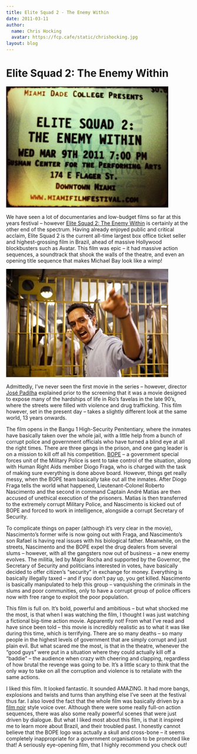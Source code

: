 ```yaml
---
title: Elite Squad 2 - The Enemy Within
date: 2011-03-11
author:
  name: Chris Hocking
  avatar: https://fcp.cafe/static/chrishocking.jpg
layout: blog
---
```

# Elite Squad 2: The Enemy Within

![](/static/blog/2011-03-elitesquad2_ticket-441x329.jpg "elitesquad2_ticket")

We have seen a lot of documentaries and low-budget films so far at this years festival – however [Elite Squad 2: The Enemy Within](http://www.imdb.com/title/tt1555149/ "IMDB") is certainly at the other end of the spectrum. Having already enjoyed public and critical acclaim, Elite Squad 2 is the current all-time largest box office ticket seller and highest-grossing film in Brazil, ahead of massive Hollywood blockbusters such as Avatar. This film was epic – it had massive action sequences, a soundtrack that shook the walls of the theatre, and even an opening title sequence that makes Michael Bay look like a wimp!

![](/static/blog/2011-03-elitesquad2_frame-441x294.jpg "elitesquad2_frame")

Admittedly, I’ve never seen the first movie in the series – however, director [José Padilha](http://www.imdb.com/name/nm0655683/) explained prior to the screening that it was a movie designed to expose many of the hardships of life in Rio’s favelas in the late 90’s, where the streets were filled with violence and drug trafficking. This film however, set in the present day – takes a slightly different look at the same world, 13 years onwards.

The film opens in the Bangu 1 High-Security Penitentiary, where the inmates have basically taken over the whole jail, with a little help from a bunch of corrupt police and government officials who have turned a blind eye at all the right times. There are three gangs in the prison, and one gang leader is on a mission to kill off all his competition. [BOPE](http://en.wikipedia.org/wiki/Bope "Wikipedia") – a government special forces unit of the Military Police is sent to take control of the situation, along with Human Right Aids member Diogo Fraga, who is charged with the task of making sure everything is done above board. However, things get really messy, when the BOPE team basically take out all the inmates. After Diogo Fraga tells the world what happened, Lieutenant-Colonel Roberto Nascimento and the second in command Captain André Matias are then accused of unethical execution of the prisoners. Matias is then transferred to the extremely corrupt Military Police, and Nascimento is kicked out of BOPE and forced to work in intelligence, alongside a corrupt Secretary of Security.

To complicate things on paper (although it’s very clear in the movie), Nascimento’s former wife is now going out with Fraga, and Nascimento’s son Rafael is having real issues with his biological father. Meanwhile, on the streets, Nascimento and the BOPE expel the drug dealers from several slums – however, with all the gangsters now out of business – a new enemy evolves. The militia, led by Major Rocha and supported by the Governor, the Secretary of Security and politicians interested in votes, have basically decided to offer citizen’s “security” in exchange for money. Everything is basically illegally taxed – and if you don’t pay up, you get killed. Nascimento is basically manipulated to help this group – vanquishing the criminals in the slums and poor communities, only to have a corrupt group of police officers now with free range to exploit the poor population.

This film is full on. It’s bold, powerful and ambitious – but what shocked me the most, is that when I was watching the film, I thought I was just watching a fictional big-time action movie. Apparently not! From what I’ve read and have since been told – this movie is incredibly realistic as to what it was like during this time, which is terrifying. There are so many deaths – so many people in the highest levels of government that are simply corrupt and just plain evil. But what scared me the most, is that in the theatre, whenever the “good guys” were put in a situation where they could actually kill off a “baddie” – the audience when crazy with cheering and clapping, regardless of how brutal the revenge was going to be. It’s a little scary to think that the only way to take on all the corruption and violence is to retaliate with the same actions.

I liked this film. It looked fantastic. It sounded AMAZING. It had more bangs, explosions and twists and turns than anything else I’ve seen at the festival thus far. I also loved the fact that the whole film was basically driven by a [film noir](http://en.wikipedia.org/wiki/Film_noir "Wikipedia") style voice over. Although there were some really full-on action sequences, there was also some really powerful scenes that were just driven by dialogue. But what I liked most about this film, is that it inspired me to learn more about Brazil, and their troubled past. I honestly cannot believe that the BOPE logo was actually a skull and cross-bone – it seems completely inappropriate for a government organisation to be promoted like that! A seriously eye-opening film, that I highly recommend you check out!